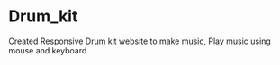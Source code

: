 # Drum_kit
Created Responsive Drum kit website to make music, Play music using mouse and keyboard  
